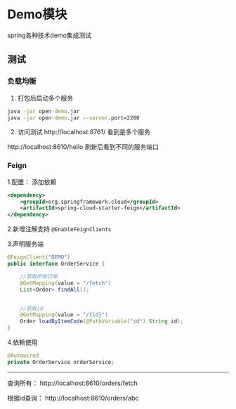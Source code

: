 # Demo模块

spring各种技术demo集成测试

## 测试

### 负载均衡

1. 打包后启动多个服务
```cmd
java -jar open-demo.jar
java -jar open-demo.jar --server.port=2200
```

2. 访问测试
http://localhost:8761/ 看到是多个服务

http://localhost:8610/hello 刷新后看到不同的服务端口


### Feign

1.配置：
添加依赖

```xml
<dependency>
    <groupId>org.springframework.cloud</groupId>
    <artifactId>spring-cloud-starter-feign</artifactId>
</dependency>
```

2.新增注解支持 `@EnableFeignClients`

3.声明服务端
```java
@FeignClient("DEMO")
public interface OrderService {

    //获取所有订单
    @GetMapping(value = "/fetch")
    List<Order> findAll();


    //获取id
    @GetMapping(value = "/{id}")
    Order loadByItemCode(@PathVariable("id") String id);
}
```

4.依赖使用
```java
@Autowired
private OrderService orderService;
```
---

查询所有：
http://localhost:8610/orders/fetch

根据id查询：
http://localhost:8610/orders/abc

